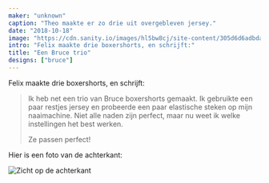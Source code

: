```yaml
---
maker: "unknown"
caption: "Theo maakte er zo drie uit overgebleven jersey."
date: "2018-10-18"
image: "https://cdn.sanity.io/images/hl5bw8cj/site-content/305d6d6adbdad633bc2cd33b0de6f7a199a38c28-3043x2282.jpg"
intro: "Felix maakte drie boxershorts, en schrijft:"
title: "Een Bruce trio"
designs: ["bruce"]
---
```



Felix maakte drie boxershorts, en schrijft:

> Ik heb net een trio van Bruce boxershorts gemaakt. Ik gebruikte een paar restjes jersey en probeerde een paar elastische steken op mijn naaimachine. Niet alle naden zijn perfect, maar nu weet ik welke instellingen het best werken. 
> 
> Ze passen perfect!

Hier is een foto van de achterkant:

![Zicht op de achterkant](https://posts.freesewing.org/uploads/bruce_three_pack_back_6ed8c9ae38.jpg "Zicht op de achterkant")
